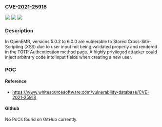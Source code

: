 ### [CVE-2021-25918](https://cve.mitre.org/cgi-bin/cvename.cgi?name=CVE-2021-25918)
![](https://img.shields.io/static/v1?label=Product&message=openemr&color=blue)
![](https://img.shields.io/static/v1?label=Version&message=5.0.2%2C%205.0.2.1%2C%205.0.2.2%2C%205.0.2.3%2C%205.0.2.4%2C%206.0.0%20&color=brightgreen)
![](https://img.shields.io/static/v1?label=Vulnerability&message=Cross-Site-Scripting&color=brightgreen)

### Description

In OpenEMR, versions 5.0.2 to 6.0.0 are vulnerable to Stored Cross-Site-Scripting (XSS) due to user input not being validated properly and rendered in the TOTP Authentication method page. A highly privileged attacker could inject arbitrary code into input fields when creating a new user.

### POC

#### Reference
- https://www.whitesourcesoftware.com/vulnerability-database/CVE-2021-25918

#### Github
No PoCs found on GitHub currently.

